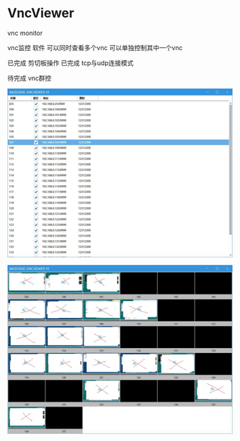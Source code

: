 # VncViewer

vnc monitor

vnc监控 软件
可以同时查看多个vnc
可以单独控制其中一个vnc

已完成 剪切板操作
已完成 tcp与udp连接模式


待完成 vnc群控


![image](https://github.com/mudebug77/VncViewer/blob/main/1.jpg)

![image](https://github.com/mudebug77/VncViewer/blob/main/2.jpg)
